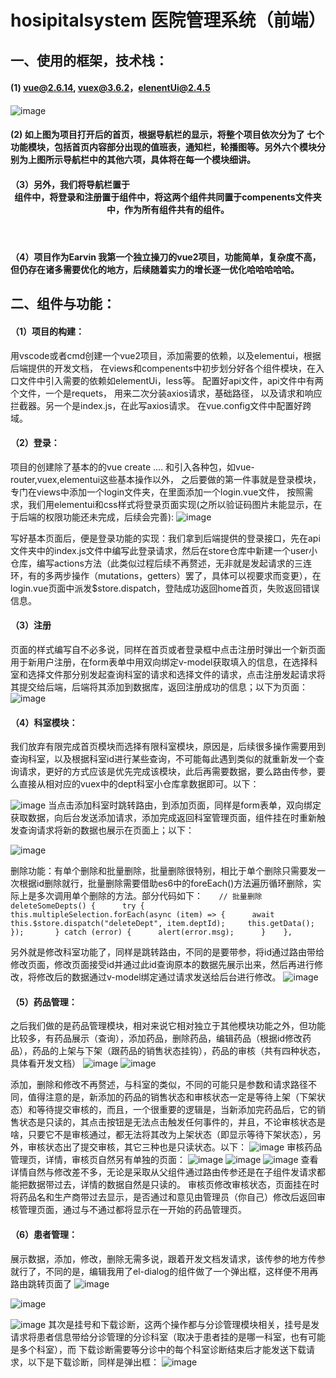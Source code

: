 # hosipitalsystem   医院管理系统（前端）

## 一、使用的框架，技术栈：
   ####  (1)   vue@2.6.14, vuex@3.6.2，elenentUi@2.4.5



![image](https://github.com/EarvinHe/hospitalSystem/assets/140814338/eb8c9b2d-2c22-46c9-85e1-a279e35be6fa)

####  (2)  如上图为项目打开后的首页，根据导航栏的显示，将整个项目依次分为了 七个功能模块，包括首页内容部分出现的值班表，通知栏，轮播图等。另外六个模块分别为上图所示导航栏中的其他六项，具体将在每一个模块细讲。
#### （3）另外，我们将导航栏置于<Header>组件中，将登录和注册置于<HeaderTop>组件中，将这两个组件共同置于compenents文件夹中，作为所有组件共有的组件。
#### （4）项目作为Earvin 我第一个独立操刀的vue2项目，功能简单，复杂度不高，但仍存在诸多需要优化的地方，后续随着实力的增长逐一优化哈哈哈哈哈。

## 二、组件与功能：
#### （1）项目的构建：
   用vscode或者cmd创建一个vue2项目，添加需要的依赖，以及elementui，根据后端提供的开发文档，  在views和compenents中初步划分好各个组件模块，在入口文件中引入需要的依赖如elementUi，less等。
配置好api文件，api文件中有两个文件，一个是requets，  用来二次分装axios请求，基础路径，  以及请求和响应拦截器。另一个是index.js，在此写axios请求。
在vue.config文件中配置好跨域。
#### （2）登录：
   项目的创建除了基本的的vue create .... 和引入各种包，如vue-router,vuex,elementui这些基本操作以外，  之后要做的第一件事就是登录模块，专门在views中添加一个login文件夹，在里面添加一个login.vue文件，  按照需求，我们用elementui和css样式将登录页面实现(之所以验证码图片未能显示，在于后端的权限功能还未完成，后续会完善):
  ![image](https://github.com/EarvinHe/hospitalSystem/assets/140814338/3d4e969b-9e54-4589-9979-ea59722f43d2)
        
   写好基本页面后，便是登录功能的实现：我们拿到后端提供的登录接口，先在api文件夹中的index.js文件中编写此登录请求，然后在store仓库中新建一个user小仓库，编写actions方法（此类似过程后续不再赘述，无非就是发起请求的三连环，有的多两步操作（mutations，getters）罢了，具体可以视要求而变更），在login.vue页面中派发$store.dispatch，登陆成功返回home首页，失败返回错误信息。
#### （3）注册
   页面的样式编写自不必多说，同样在首页或者登录框中点击注册时弹出一个新页面用于新用户注册，在form表单中用双向绑定v-model获取填入的信息，在选择科室和选择文件那分别发起查询科室的请求和选择文件的请求，点击注册发起请求将其提交给后端，后端将其添加到数据库，返回注册成功的信息；以下为页面：
  ![image](https://github.com/EarvinHe/hospitalSystem/assets/140814338/8327d513-efbe-4389-b417-c3f251a9c64b)

#### （4）科室模块：
   我们放弃有限完成首页模块而选择有限科室模块，原因是，后续很多操作需要用到查询科室，以及根据科室id进行某些查询，不可能每此遇到类似的就重新发一个查询请求，更好的方式应该是优先完成该模块，此后再需要数据，要么路由传参，要么直接从相对应的vuex中的dept科室小仓库拿数据即可。以下：

![image](https://github.com/EarvinHe/hospitalSystem/assets/140814338/21b2c0e2-2e74-4ec4-a1d0-db9a89aff83c)
   当点击添加科室时跳转路由，到添加页面，同样是form表单，双向绑定获取数据，向后台发送添加请求，添加完成返回科室管理页面，组件挂在时重新触发查询请求将新的数据也展示在页面上；以下：

   ![image](https://github.com/EarvinHe/hospitalSystem/assets/140814338/c7174246-d3df-4fb7-a3ae-efb363e1ec40)

删除功能：有单个删除和批量删除，批量删除很特别，相比于单个删除只需要发一次根据id删除就行，批量删除需要借助es6中的foreEach()方法遍历循环删除，实际上是多次调用单个删除的方法。部分代码如下：
    ```   
       // 批量删除  
       deleteSomeDepts() {     
          try {     
           this.multipleSelection.forEach(async (item) => {     
             await this.$store.dispatch("deleteDept", item.deptId);    
             this.getData();   
           });      
         } catch (error) {     
           alert(error.msg);     
         }   
         },   ``` 
         
   另外就是修改科室功能了，同样是跳转路由，不同的是要带参，将id通过路由带给修改页面，修改页面接受id并通过此id查询原本的数据先展示出来，然后再进行修改，将修改后的数据通过v-model绑定通过请求发送给后台进行修改。
   ![image](https://github.com/EarvinHe/hospitalSystem/assets/140814338/7bf3f833-945e-4f3e-b92a-22194a02bbd9)

   
#### （5）药品管理：
   之后我们做的是药品管理模块，相对来说它相对独立于其他模块功能之外，但功能比较多，有药品展示（查询），添加药品，删除药品，编辑药品（根据id修改药品），药品的上架与下架（跟药品的销售状态挂钩），药品的审核（共有四种状态，具体看开发文档）
   ![image](https://github.com/EarvinHe/hospitalSystem/assets/140814338/5bb5dfc4-6cf8-4caf-96be-1bd2a45250f4)
   ![image](https://github.com/EarvinHe/hospitalSystem/assets/140814338/19891588-df90-4997-879e-20244d3c7756)
   
   添加，删除和修改不再赘述，与科室的类似，不同的可能只是参数和请求路径不同，值得注意的是，新添加的药品的销售状态和审核状态一定是等待上架（下架状态）和等待提交审核的，而且，一个很重要的逻辑是，当新添加完药品后，它的销售状态是只读的，其点击按钮是无法点击触发任何事件的，并且，不论审核状态是啥，只要它不是审核通过，都无法将其改为上架状态（即显示等待下架状态），另外，审核状态出了提交审核，其它三种也是只读状态。以下：
   ![image](https://github.com/EarvinHe/hospitalSystem/assets/140814338/fa44e5ff-2c4c-4392-8797-52320097005f)
   审核药品管理页，详情，审核页自然另有单独的页面：
   ![image](https://github.com/EarvinHe/hospitalSystem/assets/140814338/e2595279-3e47-41a0-b4fe-de223ee7febc)
   ![image](https://github.com/EarvinHe/hospitalSystem/assets/140814338/4fb9ef8c-3996-4a2f-9154-96d53f9118e8)
   ![image](https://github.com/EarvinHe/hospitalSystem/assets/140814338/6924b8d9-ec1b-47b7-9012-72a0ee250b40)
   查看详情自然与修改差不多，无论是采取从父组件通过路由传参还是在子组件发请求都能把数据带过去，详情的数据自然是只读的。
   审核页修改审核状态，页面挂在时将药品名和生产商带过去显示，是否通过和意见由管理员（你自己）修改后返回审核管理页面，通过与不通过都将显示在一开始的药品管理页。

#### （6）患者管理：
   展示数据，添加，修改，删除无需多说，跟着开发文档发请求，该传参的地方传参就行了，不同的是，编辑我用了el-dialog的组件做了一个弹出框，这样便不用再路由跳转页面了
   ![image](https://github.com/EarvinHe/hospitalSystem/assets/140814338/1cc123d8-9660-4941-ae96-614824f47a49)
   
   ![image](https://github.com/EarvinHe/hospitalSystem/assets/140814338/5868db79-a24d-4a47-ae7b-e7bd9f5cc754)
   
   ![image](https://github.com/EarvinHe/hospitalSystem/assets/140814338/da6968da-9824-4851-9f19-7802ebcd2ea4)
   其次是挂号和下载诊断，这两个操作都与分诊管理模块相关，挂号是发请求将患者信息带给分诊管理的分诊科室（取决于患者挂的是哪一科室，也有可能是多个科室），而
下载诊断需要等分诊中的每个科室诊断结束后才能发送下载请求，以下是下载诊断，同样是弹出框：
![image](https://github.com/EarvinHe/hospitalSystem/assets/140814338/393d70b9-5856-4764-9b10-d97f92baf2a4)








        
